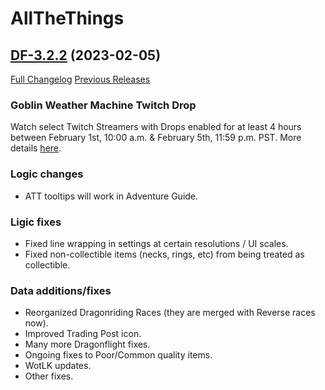 # AllTheThings

## [DF-3.2.2](https://github.com/DFortun81/AllTheThings/tree/DF-3.2.2) (2023-02-05)
[Full Changelog](https://github.com/DFortun81/AllTheThings/compare/DF-3.2.1...DF-3.2.2) [Previous Releases](https://github.com/DFortun81/AllTheThings/releases)


### Goblin Weather Machine Twitch Drop

Watch select Twitch Streamers with Drops enabled for at least 4 hours between February 1st, 10:00 a.m. & February 5th, 11:59 p.m. PST. More details [here](https://worldofwarcraft.com/en-us/news/23896794/dragonflight-twitch-drops-get-your-goblin-weather-machine-now).


### Logic changes

- ATT tooltips will work in Adventure Guide.


### Ligic fixes

- Fixed line wrapping in settings at certain resolutions / UI scales.
- Fixed non-collectible items (necks, rings, etc) from being treated as collectible.

### Data additions/fixes

- Reorganized Dragonriding Races (they are merged with Reverse races now).
- Improved Trading Post icon.
- Many more Dragonflight fixes.
- Ongoing fixes to Poor/Common quality items.
- WotLK updates.
- Other fixes.
